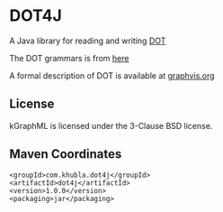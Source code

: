 
DOT4J
=============

A Java library for reading and writing [DOT](https://en.wikipedia.org/wiki/DOT_(graph_description_language))

The DOT grammars is from [here](https://github.com/teverett/grammars-v4/tree/master/dot)

A formal description of DOT is available at [graphvis.org](https://graphviz.org/doc/info/lang.html)

License
-------------

kGraphML is licensed under the 3-Clause BSD license.

Maven Coordinates
-------------

```
<groupId>com.khubla.dot4j</groupId>
<artifactId>dot4j</artifactId>
<version>1.0.0</version>
<packaging>jar</packaging>
```

